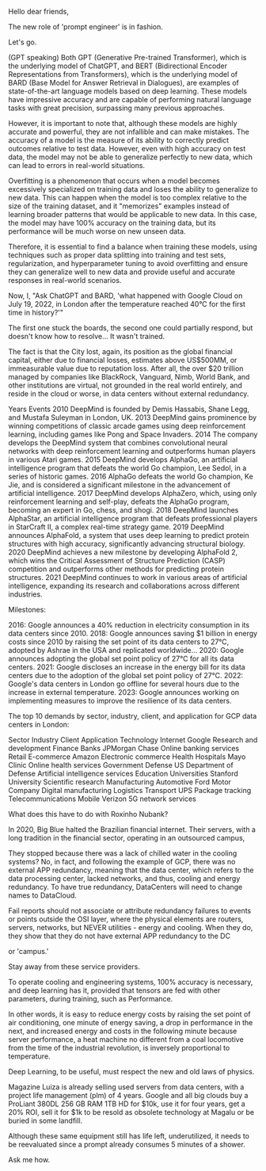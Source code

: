 Hello dear friends,

The new role of 'prompt engineer' is in fashion.

Let's go.

(GPT speaking) Both GPT (Generative Pre-trained Transformer), which is the underlying model of ChatGPT, and BERT (Bidirectional Encoder Representations from Transformers), which is the underlying model of BARD (Base Model for Answer Retrieval in Dialogues), are examples of state-of-the-art language models based on deep learning. These models have impressive accuracy and are capable of performing natural language tasks with great precision, surpassing many previous approaches.

However, it is important to note that, although these models are highly accurate and powerful, they are not infallible and can make mistakes. The accuracy of a model is the measure of its ability to correctly predict outcomes relative to test data. However, even with high accuracy on test data, the model may not be able to generalize perfectly to new data, which can lead to errors in real-world situations.

Overfitting is a phenomenon that occurs when a model becomes excessively specialized on training data and loses the ability to generalize to new data. This can happen when the model is too complex relative to the size of the training dataset, and it "memorizes" examples instead of learning broader patterns that would be applicable to new data. In this case, the model may have 100% accuracy on the training data, but its performance will be much worse on new unseen data.

Therefore, it is essential to find a balance when training these models, using techniques such as proper data splitting into training and test sets, regularization, and hyperparameter tuning to avoid overfitting and ensure they can generalize well to new data and provide useful and accurate responses in real-world scenarios.

Now, I, "Ask ChatGPT and BARD, 'what happened with Google Cloud on July 19, 2022, in London after the temperature reached 40°C for the first time in history?'"

The first one stuck the boards, the second one could partially respond, but doesn't know how to resolve... It wasn't trained.

The fact is that the City lost, again, its position as the global financial capital, either due to financial losses, estimates above US$500MM, or immeasurable value due to reputation loss.
After all, the over $20 trillion managed by companies like BlackRock, Vanguard, Nimb, World Bank, and other institutions are virtual, not grounded in the real world entirely, and reside in the cloud or worse, in data centers without external redundancy.

Years	Events
2010	DeepMind is founded by Demis Hassabis, Shane Legg, and Mustafa Suleyman in London, UK.
2013	DeepMind gains prominence by winning competitions of classic arcade games using deep reinforcement learning, including games like Pong and Space Invaders.
2014	The company develops the DeepMind system that combines convolutional neural networks with deep reinforcement learning and outperforms human players in various Atari games.
2015	DeepMind develops AlphaGo, an artificial intelligence program that defeats the world Go champion, Lee Sedol, in a series of historic games.
2016	AlphaGo defeats the world Go champion, Ke Jie, and is considered a significant milestone in the advancement of artificial intelligence.
2017	DeepMind develops AlphaZero, which, using only reinforcement learning and self-play, defeats the AlphaGo program, becoming an expert in Go, chess, and shogi.
2018	DeepMind launches AlphaStar, an artificial intelligence program that defeats professional players in StarCraft II, a complex real-time strategy game.
2019	DeepMind announces AlphaFold, a system that uses deep learning to predict protein structures with high accuracy, significantly advancing structural biology.
2020	DeepMind achieves a new milestone by developing AlphaFold 2, which wins the Critical Assessment of Structure Prediction (CASP) competition and outperforms other methods for predicting protein structures.
2021	DeepMind continues to work in various areas of artificial intelligence, expanding its research and collaborations across different industries.

Milestones:

2016: Google announces a 40% reduction in electricity consumption in its data centers since 2010.
2018: Google announces saving $1 billion in energy costs since 2010 by raising the set point of its data centers to 27°C, adopted by Ashrae in the USA and replicated worldwide…
2020: Google announces adopting the global set point policy of 27°C for all its data centers.
2021: Google discloses an increase in the energy bill for its data centers due to the adoption of the global set point policy of 27°C.
2022: Google's data centers in London go offline for several hours due to the increase in external temperature.
2023: Google announces working on implementing measures to improve the resilience of its data centers.

The top 10 demands by sector, industry, client, and application for GCP data centers in London:

Sector	Industry	Client	Application
Technology	Internet	Google	Research and development
Finance	Banks	JPMorgan Chase	Online banking services
Retail	E-commerce	Amazon	Electronic commerce
Health	Hospitals	Mayo Clinic	Online health services
Government	Defense	US Department of Defense	Artificial intelligence services
Education	Universities	Stanford University	Scientific research
Manufacturing	Automotive	Ford Motor Company	Digital manufacturing
Logistics	Transport	UPS	Package tracking
Telecommunications	Mobile	Verizon	5G network services

What does this have to do with Roxinho Nubank?

In 2020, Big Blue halted the Brazilian financial internet. Their servers, with a long tradition in the financial sector, operating in an outsourced campus,

They stopped because there was a lack of chilled water in the cooling systems?
No, in fact, and following the example of GCP, there was no external APP redundancy, meaning that the data center, which refers to the data processing center, lacked networks, and thus, cooling and energy redundancy.
To have true redundancy, DataCenters will need to change names to DataCloud.

Fail reports should not associate or attribute redundancy failures to events or points outside the OSI layer, where the physical elements are routers, servers, networks, but NEVER utilities - energy and cooling. When they do, they show that they do not have external APP redundancy to the DC

 or 'campus.'

Stay away from these service providers.

To operate cooling and engineering systems, 100% accuracy is necessary, and deep learning has it, provided that tensors are fed with other parameters, during training, such as Performance.

In other words, it is easy to reduce energy costs by raising the set point of air conditioning, one minute of energy saving, a drop in performance in the next, and increased energy and costs in the following minute because server performance, a heat machine no different from a coal locomotive from the time of the industrial revolution, is inversely proportional to temperature.

Deep Learning, to be useful, must respect the new and old laws of physics.

Magazine Luiza is already selling used servers from data centers, with a project life management (plm) of 4 years.
Google and all big clouds buy a ProLiant 380DL 256 GB RAM 1TB HD for $10k, use it for four years, get a 20% ROI, sell it for $1k to be resold as obsolete technology at Magalu or be buried in some landfill.

Although these same equipment still has life left, underutilized, it needs to be reevaluated since a prompt already consumes 5 minutes of a shower.

Ask me how.
